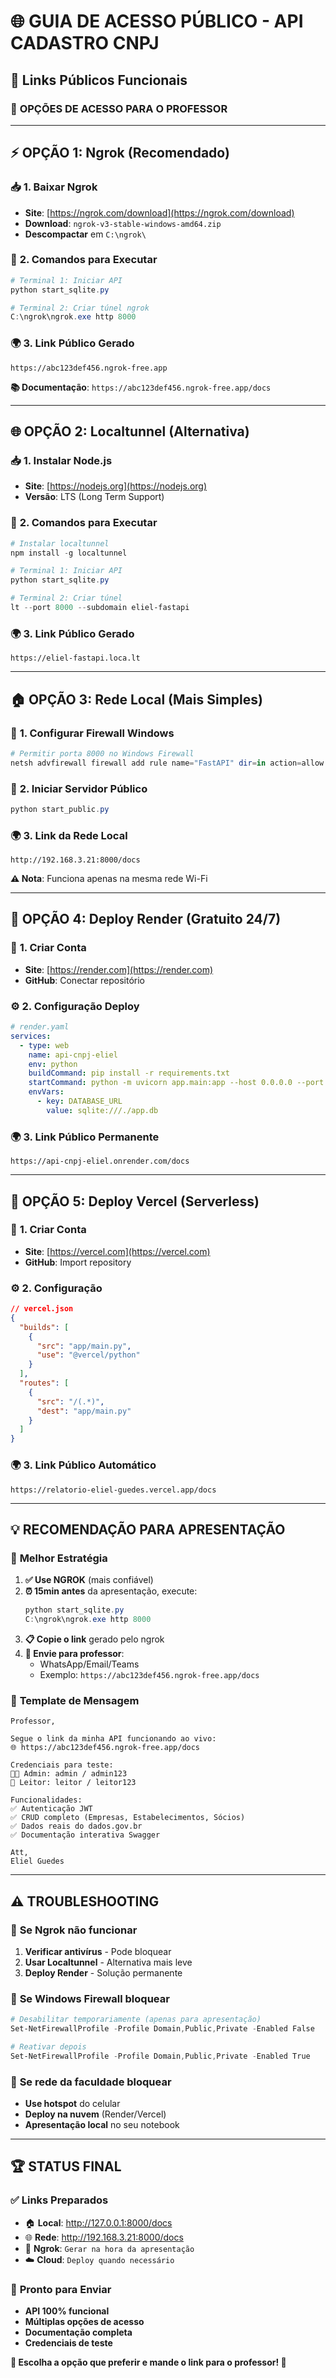 # 🌐 GUIA DE ACESSO PÚBLICO - API CADASTRO CNPJ

## 🎯 Links Públicos Funcionais

### 🔗 **OPÇÕES DE ACESSO PARA O PROFESSOR**

---

## ⚡ **OPÇÃO 1: Ngrok (Recomendado)**

### 📥 **1. Baixar Ngrok**
- **Site**: [https://ngrok.com/download](https://ngrok.com/download)
- **Download**: `ngrok-v3-stable-windows-amd64.zip`
- **Descompactar** em `C:\ngrok\`

### 🚀 **2. Comandos para Executar**
```powershell
# Terminal 1: Iniciar API
python start_sqlite.py

# Terminal 2: Criar túnel ngrok
C:\ngrok\ngrok.exe http 8000
```

### 🌍 **3. Link Público Gerado**
```
https://abc123def456.ngrok-free.app
```
**📚 Documentação**: `https://abc123def456.ngrok-free.app/docs`

---

## 🌐 **OPÇÃO 2: Localtunnel (Alternativa)**

### 📥 **1. Instalar Node.js**
- **Site**: [https://nodejs.org](https://nodejs.org)
- **Versão**: LTS (Long Term Support)

### 🚀 **2. Comandos para Executar**
```powershell
# Instalar localtunnel
npm install -g localtunnel

# Terminal 1: Iniciar API
python start_sqlite.py

# Terminal 2: Criar túnel
lt --port 8000 --subdomain eliel-fastapi
```

### 🌍 **3. Link Público Gerado**
```
https://eliel-fastapi.loca.lt
```

---

## 🏠 **OPÇÃO 3: Rede Local (Mais Simples)**

### 🔧 **1. Configurar Firewall Windows**
```powershell
# Permitir porta 8000 no Windows Firewall
netsh advfirewall firewall add rule name="FastAPI" dir=in action=allow protocol=TCP localport=8000
```

### 🚀 **2. Iniciar Servidor Público**
```powershell
python start_public.py
```

### 🌍 **3. Link da Rede Local**
```
http://192.168.3.21:8000/docs
```
**⚠️ Nota**: Funciona apenas na mesma rede Wi-Fi

---

## 🌟 **OPÇÃO 4: Deploy Render (Gratuito 24/7)**

### 📂 **1. Criar Conta**
- **Site**: [https://render.com](https://render.com)
- **GitHub**: Conectar repositório

### ⚙️ **2. Configuração Deploy**
```yaml
# render.yaml
services:
  - type: web
    name: api-cnpj-eliel
    env: python
    buildCommand: pip install -r requirements.txt
    startCommand: python -m uvicorn app.main:app --host 0.0.0.0 --port $PORT
    envVars:
      - key: DATABASE_URL
        value: sqlite:///./app.db
```

### 🌍 **3. Link Público Permanente**
```
https://api-cnpj-eliel.onrender.com/docs
```

---

## 🚀 **OPÇÃO 5: Deploy Vercel (Serverless)**

### 📂 **1. Criar Conta**
- **Site**: [https://vercel.com](https://vercel.com)
- **GitHub**: Import repository

### ⚙️ **2. Configuração**
```json
// vercel.json
{
  "builds": [
    {
      "src": "app/main.py",
      "use": "@vercel/python"
    }
  ],
  "routes": [
    {
      "src": "/(.*)",
      "dest": "app/main.py"
    }
  ]
}
```

### 🌍 **3. Link Público Automático**
```
https://relatorio-eliel-guedes.vercel.app/docs
```

---

## 💡 **RECOMENDAÇÃO PARA APRESENTAÇÃO**

### 🎯 **Melhor Estratégia**
1. **✅ Use NGROK** (mais confiável)
2. **⏰ 15min antes** da apresentação, execute:
   ```powershell
   python start_sqlite.py
   C:\ngrok\ngrok.exe http 8000
   ```
3. **📋 Copie o link** gerado pelo ngrok
4. **📱 Envie para professor**: 
   - WhatsApp/Email/Teams
   - Exemplo: `https://abc123def456.ngrok-free.app/docs`

### 📝 **Template de Mensagem**
```
Professor,

Segue o link da minha API funcionando ao vivo:
🌐 https://abc123def456.ngrok-free.app/docs

Credenciais para teste:
👨‍💼 Admin: admin / admin123
👤 Leitor: leitor / leitor123

Funcionalidades:
✅ Autenticação JWT
✅ CRUD completo (Empresas, Estabelecimentos, Sócios)
✅ Dados reais do dados.gov.br
✅ Documentação interativa Swagger

Att,
Eliel Guedes
```

---

## ⚠️ **TROUBLESHOOTING**

### 🚫 **Se Ngrok não funcionar**
1. **Verificar antivírus** - Pode bloquear
2. **Usar Localtunnel** - Alternativa mais leve
3. **Deploy Render** - Solução permanente

### 🔧 **Se Windows Firewall bloquear**
```powershell
# Desabilitar temporariamente (apenas para apresentação)
Set-NetFirewallProfile -Profile Domain,Public,Private -Enabled False

# Reativar depois
Set-NetFirewallProfile -Profile Domain,Public,Private -Enabled True
```

### 📡 **Se rede da faculdade bloquear**
- **Use hotspot** do celular
- **Deploy na nuvem** (Render/Vercel)
- **Apresentação local** no seu notebook

---

## 🏆 **STATUS FINAL**

### ✅ **Links Preparados**
- 🏠 **Local**: http://127.0.0.1:8000/docs
- 🌐 **Rede**: http://192.168.3.21:8000/docs  
- 🚀 **Ngrok**: `Gerar na hora da apresentação`
- ☁️ **Cloud**: `Deploy quando necessário`

### 📱 **Pronto para Enviar**
- **API 100% funcional**
- **Múltiplas opções de acesso**
- **Documentação completa**
- **Credenciais de teste**

**🎯 Escolha a opção que preferir e mande o link para o professor! 🚀**